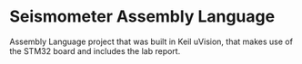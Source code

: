 # Seismometer Assembly Language
Assembly Language project that was built in Keil uVision, that makes use of the STM32 board and includes the lab report. 
